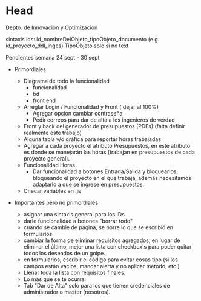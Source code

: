 # Head
Depto. de Innovacion y Optimizacion

sintaxis ids: id_nombreDelObjeto_tipoObjeto_documento (e.g. id_proyecto_ddl_inges) TipoObjeto solo si no text

Pendientes semana 24 sept - 30 sept

- Primordiales

  - Diagrama de todo la funcionalidad
    - funcionalidad
    - bd
    - front end
  - Arreglar Login / Funcionalidad y Front ( dejar al 100%)
    - Agregar opcion cambiar contraseña 
    - Pedir correos para dar de alta a los ingenieros de verdad
  - Front y back del generador de presupuestos (PDFs) (falta definir realmente este trabajo)
  - Alguna tabla y/o gráfica para reportar horas trabajadas
  - Agregar a cada proyecto el atributo Presupuestos, en este atributo es donde se manejarán las horas (trabajan en presupuestos de cada proyecto general).
  - Funcionalidad Horas
    - Dar funcionalidad a botones Entrada/Salida y bloquearlos, bloqueando el proyecto en el que trabaja, además necesitamos adaptarlo a que se ingrese en presupuestos.
  - Checar variables en .js
    
  
- Importantes pero no primordiales
  
  - asignar una sintaxis general para los IDs
  - darle funcionalidad a botones "borrar todo"
  - cuando se cambie de página, se borre lo que se escribió en formularios.
  - cambiar la forma de eliminar requisitos agregados, en lugar de eliminar el último, mejor una lista con checkbox's para poder quitar todos los deseados de un golpe.
  - en formularios, escribir el código para evitar cosas tipo (si los campos están vacios, mandar alerta y no aplicar método, etc.)
  - Llenar toda la lista con requisitos finales.
  - Lo más que se te ocurra.
  - Tab "Dar de Alta" solo para los que tienen credenciales de administrador o master (nosotros).
  
